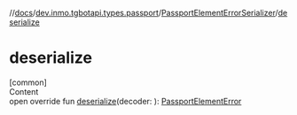 //[docs](../../../index.md)/[dev.inmo.tgbotapi.types.passport](../index.md)/[PassportElementErrorSerializer](index.md)/[deserialize](deserialize.md)



# deserialize  
[common]  
Content  
open override fun [deserialize](deserialize.md)(decoder: ): [PassportElementError](../-passport-element-error/index.md)  



